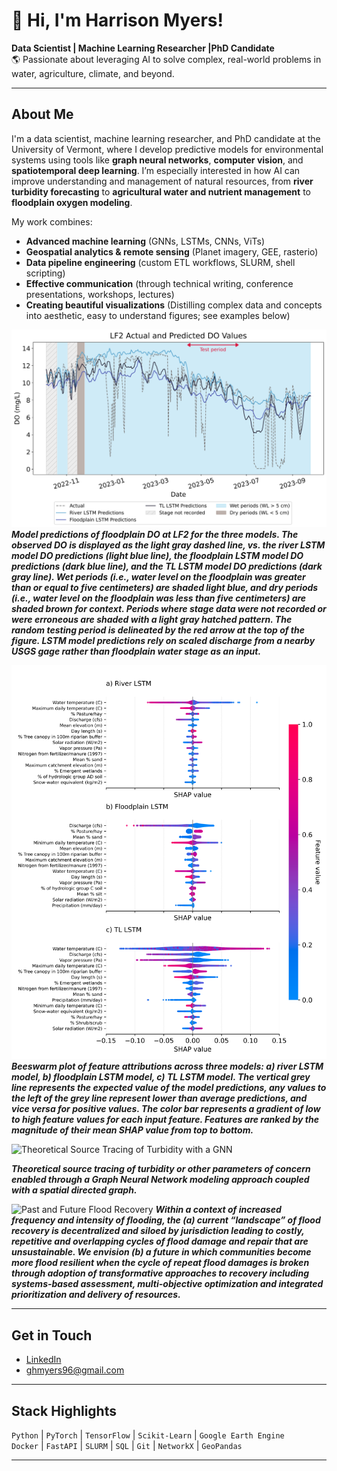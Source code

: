 # 👋 Hi, I'm Harrison Myers!

**Data Scientist | Machine Learning Researcher |PhD Candidate**  
🌎 Passionate about leveraging AI to solve complex, real-world problems in water, agriculture, climate, and beyond.

---

## About Me

I'm a data scientist, machine learning researcher, and PhD candidate at the University of Vermont, where I develop predictive models for environmental systems using tools like **graph neural networks**, **computer vision**, and **spatiotemporal deep learning**. I’m especially interested in how AI can improve understanding and management of natural resources, from **river turbidity forecasting** to **agricultural water and nutrient management** to **floodplain oxygen modeling**.

My work combines:
- **Advanced machine learning** (GNNs, LSTMs, CNNs, ViTs)  
- **Geospatial analytics & remote sensing** (Planet imagery, GEE, rasterio)  
- **Data pipeline engineering** (custom ETL workflows, SLURM, shell scripting)
- **Effective communication** (through technical writing, conference presentations, workshops, lectures)
- **Creating beautiful visualizations** (Distilling complex data and concepts into aesthetic, easy to understand figures; see examples below)

![LSTM Model Predictions of Floodplain DO](figures/LF2_model_predictions_stage_shaded.png)
***Model predictions of floodplain DO at LF2 for the three models. The observed DO is displayed as the light gray dashed line, vs. the river LSTM model DO predictions (light blue line), the floodplain LSTM model DO predictions (dark blue line), and the TL LSTM model DO predictions (dark gray line). Wet periods (i.e., water level on the floodplain was greater than or equal to five centimeters) are shaded light blue, and dry periods (i.e., water level on the floodplain was less than five centimeters) are shaded brown for context. Periods where stage data were not recorded or were erroneous are shaded with a light gray hatched pattern. The random testing period is delineated by the red arrow at the top of the figure. LSTM model predictions rely on scaled discharge from a nearby USGS gage rather than floodplain water stage as an input.***

![Beeswarm Plot of Feature Importance](figures/beeswarm_plot.png)
***Beeswarm plot of feature attributions across three models: a) river LSTM model, b) floodplain LSTM model, c) TL LSTM model. The vertical grey line represents the expected value of the model predictions, any values to the left of the grey line represent lower than average predictions, and vice versa for positive values. The color bar represents a gradient of low to high feature values for each input feature. Features are ranked by the magnitude of their mean SHAP value from top to bottom.***

![Theoretical Source Tracing of Turbidity with a GNN](figures/turbidity_source_tracing.png)

***Theoretical source tracing of turbidity or other parameters of concern enabled through a Graph Neural Network modeling approach coupled with a spatial directed graph.***



![Past and Future Flood Recovery](figures/current_and_future_flood_recovery.png)
***Within a context of increased frequency and intensity of flooding, the (a) current “landscape” of flood recovery is decentralized and siloed by jurisdiction leading to costly, repetitive and overlapping cycles of flood damage and repair that are unsustainable.  We envision (b) a future in which communities become more flood resilient when the cycle of repeat flood damages is broken through adoption of transformative approaches to recovery including systems-based assessment, multi-objective optimization and integrated prioritization and delivery of resources.***

---

## Get in Touch

-  [LinkedIn](https://www.linkedin.com/in/harrison-myers-eit-b37156181/)
-  ghmyers96@gmail.com

---

## Stack Highlights

`Python` | `PyTorch` | `TensorFlow` | `Scikit-Learn` | `Google Earth Engine`  
`Docker` | `FastAPI` | `SLURM` | `SQL` | `Git` | `NetworkX` | `GeoPandas`

---
